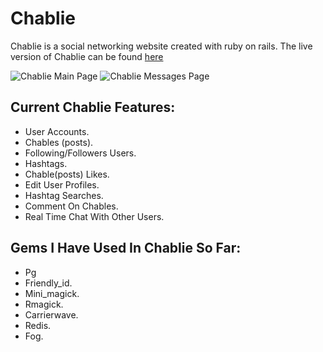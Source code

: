 # **Chablie**

Chablie is a social networking website created with ruby on rails. The live version of Chablie can be found [here](https://chablie.herokuapp.com)

![Chablie Main Page](https://res.cloudinary.com/areeba/image/upload/v1561033434/screencapture-chablie-herokuapp-2019-06-20-17_22_48.png)
![Chablie Messages Page](https://res.cloudinary.com/areeba/image/upload/v1561032537/Screenshot_2019-06-20_Chablie.png)

## Current Chablie Features:

+ User Accounts.
+ Chables (posts).
+ Following/Followers Users.
+ Hashtags.
+ Chable(posts) Likes.
+ Edit User Profiles.
+ Hashtag Searches.
+ Comment On Chables.
+ Real Time Chat With Other Users.

## Gems I Have Used In Chablie So Far:

+ Pg
+ Friendly_id.
+ Mini_magick.
+ Rmagick.
+ Carrierwave.
+ Redis.
+ Fog.
